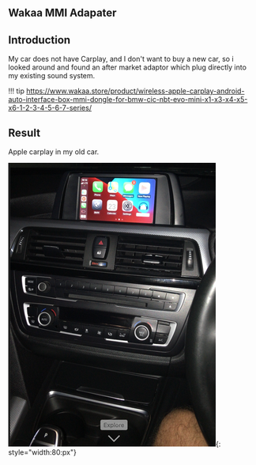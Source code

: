 ## Wakaa MMI Adapater

## Introduction
My car does not have Carplay, and I don't want to buy a new car, so i looked around and
found an after market adaptor which plug directly into my existing sound system.

!!! tip
    https://www.wakaa.store/product/wireless-apple-carplay-android-auto-interface-box-mmi-dongle-for-bmw-cic-nbt-evo-mini-x1-x3-x4-x5-x6-1-2-3-4-5-6-7-series/
    
## Result

Apple carplay in my old car.

![image](./img/carplay_result.png){: style="width:80:px"}

